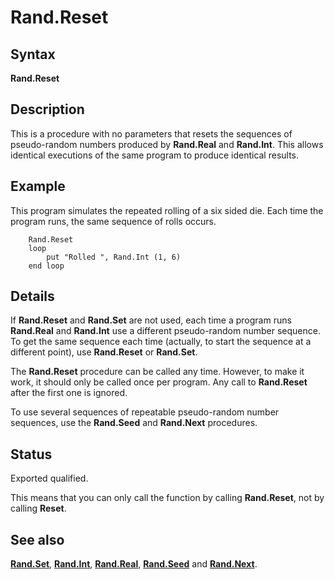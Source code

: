 
# Rand.Reset

## Syntax
**Rand.Reset**

## Description
This is a procedure with no parameters that resets the sequences of pseudo-random numbers produced by **Rand.Real** and **Rand.Int**. This allows identical executions of the same program to produce identical results.


## Example
This program simulates the repeated rolling of a six sided die. Each time the program runs, the same sequence of rolls occurs.

        Rand.Reset
        loop
            put "Rolled ", Rand.Int (1, 6)
        end loop
## Details
If **Rand.Reset** and **Rand.Set** are not used, each time a program runs **Rand.Real** and **Rand.Int** use a different pseudo-random number sequence. To get the same sequence each time (actually, to start the sequence at a different point), use **Rand.Reset** or **Rand.Set**.

The **Rand.Reset** procedure can be called any time. However, to make it work, it should only be called once per program. Any call to **Rand.Reset** after the first one is ignored.

To use several sequences of repeatable pseudo-random number sequences, use the **Rand.Seed** and **Rand.Next** procedures.


## Status
Exported qualified.

This means that you can only call the function by calling **Rand.Reset**, not by calling **Reset**.


## See also
**[Rand.Set](rand_set.html)**, **[Rand.Int](rand_int.html)**, **[Rand.Real](rand_real.html)**, **[Rand.Seed](rand_seed.html)** and **[Rand.Next](rand_next.html)**.

